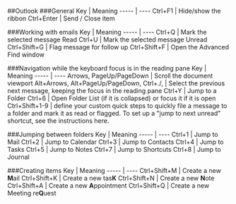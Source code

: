 ##Outlook
###General
Key  | Meaning
-----  | ----
Ctrl+F1  | Hide/show the ribbon
Ctrl+Enter  | Send / Close item
 
###Working with emails
Key  | Meaning
-----  | ----
Ctrl+Q  | Mark the selected message Read
Ctrl+U  | Mark the selected message Unread
Ctrl+Shift+G  | Flag message for follow up
Ctrl+Shift+F  | Open the Advanced Find window
 
###Navigation while the keyboard focus is in the reading pane
Key  | Meaning
-----  | ----
Arrows, PageUp/PageDown  | Scroll the document viewport
Alt+Arrows, Alt+PageUp/PageDown, Ctrl+./,  | Select the previous next message, keeping the focus in the reading pane
Ctrl+Y  | Jump to a Folder
Ctrl+6  | Open Folder List (if it is collapsed) or focus it if it is open
Ctrl+Shift+1-9  | define your custom quick steps to quickly file a message to a folder and mark it as read or flagged.
To set up a "jump to next unread" shortcut, see the instructions here.
 
###Jumping between folders
Key  | Meaning
-----  | ----
Ctrl+1  | Jump to Mail
Ctrl+2  | Jump to Calendar
Ctrl+3  | Jump to Contacts
Ctrl+4  | Jump to Tasks
Ctrl+5  | Jump to Notes
Ctrl+7  | Jump to Shortcuts
Ctrl+8  | Jump to Journal
 
###Creating items
Key  | Meaning
-----  | ----
Ctrl+Shift+M  | Create a new **M**ail
Ctrl+Shift+K  | Create a new tas**K**
Ctrl+Shift+N  | Create a new **N**ote
Ctrl+Shift+A  | Create a new **A**ppointment
Ctrl+Shift+Q  | Create a new Meeting re**Q**uest
